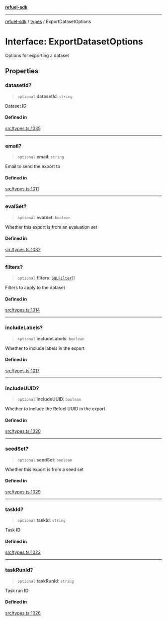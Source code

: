 [**refuel-sdk**](../../README.md)

***

[refuel-sdk](../../modules.md) / [types](../README.md) / ExportDatasetOptions

# Interface: ExportDatasetOptions

Options for exporting a dataset

## Properties

### datasetId?

> `optional` **datasetId**: `string`

Dataset ID

#### Defined in

[src/types.ts:1035](https://github.com/refuel-ai/refuel-sdk/blob/ce96b857bf5c9f1c73e98ea4629535109c473935/src/types.ts#L1035)

***

### email?

> `optional` **email**: `string`

Email to send the export to

#### Defined in

[src/types.ts:1011](https://github.com/refuel-ai/refuel-sdk/blob/ce96b857bf5c9f1c73e98ea4629535109c473935/src/types.ts#L1011)

***

### evalSet?

> `optional` **evalSet**: `boolean`

Whether this export is from an evaluation set

#### Defined in

[src/types.ts:1032](https://github.com/refuel-ai/refuel-sdk/blob/ce96b857bf5c9f1c73e98ea4629535109c473935/src/types.ts#L1032)

***

### filters?

> `optional` **filters**: [`SQLFilter`](SQLFilter.md)[]

Filters to apply to the dataset

#### Defined in

[src/types.ts:1014](https://github.com/refuel-ai/refuel-sdk/blob/ce96b857bf5c9f1c73e98ea4629535109c473935/src/types.ts#L1014)

***

### includeLabels?

> `optional` **includeLabels**: `boolean`

Whether to include labels in the export

#### Defined in

[src/types.ts:1017](https://github.com/refuel-ai/refuel-sdk/blob/ce96b857bf5c9f1c73e98ea4629535109c473935/src/types.ts#L1017)

***

### includeUUID?

> `optional` **includeUUID**: `boolean`

Whether to include the Refuel UUID in the export

#### Defined in

[src/types.ts:1020](https://github.com/refuel-ai/refuel-sdk/blob/ce96b857bf5c9f1c73e98ea4629535109c473935/src/types.ts#L1020)

***

### seedSet?

> `optional` **seedSet**: `boolean`

Whether this export is from a seed set

#### Defined in

[src/types.ts:1029](https://github.com/refuel-ai/refuel-sdk/blob/ce96b857bf5c9f1c73e98ea4629535109c473935/src/types.ts#L1029)

***

### taskId?

> `optional` **taskId**: `string`

Task ID

#### Defined in

[src/types.ts:1023](https://github.com/refuel-ai/refuel-sdk/blob/ce96b857bf5c9f1c73e98ea4629535109c473935/src/types.ts#L1023)

***

### taskRunId?

> `optional` **taskRunId**: `string`

Task run ID

#### Defined in

[src/types.ts:1026](https://github.com/refuel-ai/refuel-sdk/blob/ce96b857bf5c9f1c73e98ea4629535109c473935/src/types.ts#L1026)
